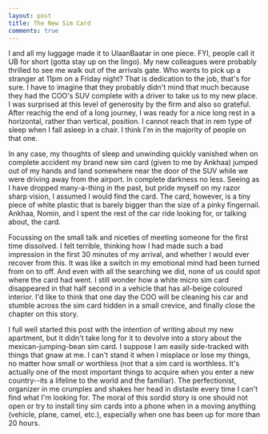 ```yaml
---
layout: post
title: The New Sim Card
comments: true
---
```


I and all my luggage made it to UlaanBaatar in one piece. FYI, people call it UB for short (gotta stay up on the lingo). My new colleagues were probably thrilled to see me walk out of the arrivals gate. Who wants to pick up a stranger at 11pm on a Friday night? That is dedication to the job, that's for sure. I have to imagine that they probably didn't mind that much because they had the COO's SUV complete with a driver to take us to my new place. I was surprised at this level of generosity by the firm and also so grateful. After reachig the end of a long journey, I was ready for a nice long rest in a horizontal, rather than vertical, position. I cannot reach that in rem type of sleep when I fall asleep in a chair. I think I'm in the majority of people on that one.

In any case, my thoughts of sleep and unwinding quickly vanished when on complete accident my brand new sim card (given to me by Ankhaa) jumped out of my hands and land somewhere near the door of the SUV while we were driving away from the airport. In complete darkness no less. Seeing as I have dropped many-a-thing in the past, but pride myself on my razor sharp vision, I assumed I would find the card. The card, however, is a tiny piece of white plastic that is barely bigger than the size of a pinky fingernail. Ankhaa, Nomin, and I spent the rest of the car ride looking for, or talking about, the card.

Focussing on the small talk and niceties of meeting someone for the first time dissolved. I felt terrible, thinking how I had made such a bad impression in the first 30 minutes of my arrival, and whether I would ever recover from this. It was like a switch in my emotional mind had been turned from on to off. And even with all the searching we did, none of us could spot where the card had went. I still wonder how a white micro sim card disappeared in that half second in a vehicle that has all-beige coloured interior. I'd like to think that one day the COO will be cleaning his car and stumble across the sim card hidden in a small crevice, and finally close the chapter on this story.

I full well started this post with the intention of writing about my new apartment, but it didn't take long for it to devolve into a story about the mexican-jumping-bean sim card. I suppose I am easily side-tracked with things that gnaw at me. I can't stand it when I misplace or lose my things, no matter how small or worthless (not that a sim card is worthless. It's actually one of the most important things to acquire when you enter a new country--its a lifeline to the world and the familiar). The perfectionist, organizer in me crumples and shakes her head in distaste every time I can't find what I'm looking for. The moral of this sordid story is one should not open or try to install tiny sim cards into a phone when in a moving anything (vehicle, plane, camel, etc.), especially when one has been up for more than 20 hours.
